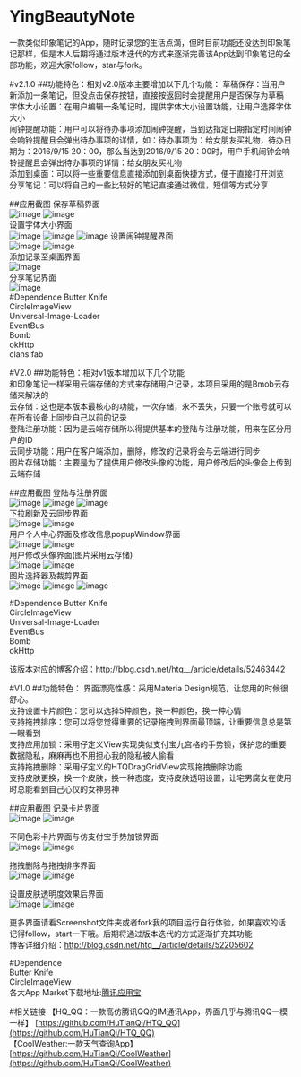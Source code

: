 # YingBeautyNote

一款类似印象笔记的App，随时记录您的生活点滴，但时目前功能还没达到印象笔记那样，但是本人后期将通过版本迭代的方式来逐渐完善该App达到印象笔记的全部功能，欢迎大家follow，star与fork。

#v2.1.0
##功能特色：相对v2.0版本主要增加以下几个功能：
草稿保存：当用户新添加一条笔记，但没点击保存按钮，直接按返回时会提醒用户是否保存为草稿  
字体大小设置：在用户编辑一条笔记时，提供字体大小设置功能，让用户选择字体大小  
闹钟提醒功能：用户可以将待办事项添加闹钟提醒，当到达指定日期指定时间闹钟会响铃提醒且会弹出待办事项的详情，如：待办事项为：给女朋友买礼物，待办日期为：2016/9/15 20：00，那么当达到2016/9/15 20：00时，用户手机闹钟会响铃提醒且会弹出待办事项的详情：给女朋友买礼物  
添加到桌面：可以将一些重要信息直接添加到桌面快捷方式，便于直接打开浏览  
分享笔记：可以将自己的一些比较好的笔记直接通过微信，短信等方式分享  

##应用截图
保存草稿界面  
![image](https://github.com/HuTianQi/YingBeautyNote/blob/master/BeautyNote_Screenshot_v2.1.0/S60915-121625.jpg)
![image](https://github.com/HuTianQi/YingBeautyNote/blob/master/BeautyNote_Screenshot_v2.1.0/S60915-120911.jpg)  
设置字体大小界面  
![image](https://github.com/HuTianQi/YingBeautyNote/blob/master/BeautyNote_Screenshot_v2.1.0/S60915-120955.jpg)
![image](https://github.com/HuTianQi/YingBeautyNote/blob/master/BeautyNote_Screenshot_v2.1.0/S60915-121004.jpg)
![image](https://github.com/HuTianQi/YingBeautyNote/blob/master/BeautyNote_Screenshot_v2.1.0/S60915-121012.jpg)
设置闹钟提醒界面  
![image](https://github.com/HuTianQi/YingBeautyNote/blob/master/BeautyNote_Screenshot_v2.1.0/S60915-121025.jpg)
![image](https://github.com/HuTianQi/YingBeautyNote/blob/master/BeautyNote_Screenshot_v2.1.0/S60915-124953.jpg)  
添加记录至桌面界面  
![image](https://github.com/HuTianQi/YingBeautyNote/blob/master/BeautyNote_Screenshot_v2.1.0/S60915-121128.jpg)  
分享笔记界面  
![image](https://github.com/HuTianQi/YingBeautyNote/blob/master/BeautyNote_Screenshot/S60812-214133.jpg)  
#Dependence
Butter Knife  
CircleImageView  
Universal-Image-Loader   
EventBus  
Bomb  
okHttp  
clans:fab  



#V2.0
##功能特色：相对v1版本增加以下几个功能  
和印象笔记一样采用云端存储的方式来存储用户记录，本项目采用的是Bmob云存储来解决的  
云存储：这也是本版本最核心的功能，一次存储，永不丢失，只要一个账号就可以在所有设备上同步自己以前的记录   
登陆注册功能：因为是云端存储所以得提供基本的登陆与注册功能，用来在区分用户的ID  
云同步功能：用户在客户端添加，删除，修改的记录将会与云端进行同步    
图片存储功能：主要是为了提供用户修改头像的功能，用户修改后的头像会上传到云端存储  

##应用截图
登陆与注册界面  
![image](https://github.com/HuTianQi/YingBeautyNote/blob/master/BeautyNote_Screenshot_v2/S60907-191614.jpg) 
![image](https://github.com/HuTianQi/YingBeautyNote/blob/master/BeautyNote_Screenshot_v2/S60907-192227.jpg) 
![image](https://github.com/HuTianQi/YingBeautyNote/blob/master/BeautyNote_Screenshot_v2/S60907-205446.jpg)  
下拉刷新及云同步界面  
![image](https://github.com/HuTianQi/YingBeautyNote/blob/master/BeautyNote_Screenshot_v2/S60907-192417.jpg)
![image](https://github.com/HuTianQi/YingBeautyNote/blob/master/BeautyNote_Screenshot_v2/S60907-192359.jpg)  
用户个人中心界面及修改信息popupWindow界面  
![image](https://github.com/HuTianQi/YingBeautyNote/blob/master/BeautyNote_Screenshot_v2/S60907-185754.jpg)
![image](https://github.com/HuTianQi/YingBeautyNote/blob/master/BeautyNote_Screenshot_v2/S60907-185819.jpg)  
用户修改头像界面(图片采用云存储)  
![image](https://github.com/HuTianQi/YingBeautyNote/blob/master/BeautyNote_Screenshot_v2/S60907-185754.jpg)
![image](https://github.com/HuTianQi/YingBeautyNote/blob/master/BeautyNote_Screenshot_v2/S60907-185911.jpg)  
图片选择器及裁剪界面  
![image](https://github.com/HuTianQi/YingBeautyNote/blob/master/BeautyNote_Screenshot_v2/S60907-215202.jpg)
![image](https://github.com/HuTianQi/YingBeautyNote/blob/master/BeautyNote_Screenshot_v2/S60907-222333.jpg)
![image](https://github.com/HuTianQi/YingBeautyNote/blob/master/BeautyNote_Screenshot_v2/S60907-222411.jpg)  

#Dependence
Butter Knife  
CircleImageView  
Universal-Image-Loader   
EventBus  
Bomb  
okHttp  

该版本对应的博客介绍：http://blog.csdn.net/htq__/article/details/52463442

#V1.0
##功能特色：
界面漂亮性感：采用Materia Design规范，让您用的时候很舒心。  
支持设置卡片颜色：您可以选择5种颜色，换一种颜色，换一种心情  
支持拖拽排序：您可以将您觉得重要的记录拖拽到界面最顶端，让重要信息总是第一眼看到  
支持应用加锁：采用仔定义View实现类似支付宝九宫格的手势锁，保护您的重要数据隐私，麻麻再也不用担心我的隐私被人偷看  
支持拖拽删除：采用仔定义的HTQDragGridView实现拖拽删除功能  
支持皮肤更换，换一个皮肤，换一种态度，支持皮肤透明设置，让宅男腐女在使用时总能看到自己心仪的女神男神

##应用截图
记录卡片界面  
![image](https://github.com/HuTianQi/YingBeautyNote/blob/master/BeautyNote_Screenshot/S60812-213058.jpg)
![image](https://github.com/HuTianQi/YingBeautyNote/blob/master/BeautyNote_Screenshot/S60812-214328.jpg)

不同色彩卡片界面与仿支付宝手势加锁界面  
![image](https://github.com/HuTianQi/YingBeautyNote/blob/master/BeautyNote_Screenshot/S60812-213946.jpg)
![image](https://github.com/HuTianQi/YingBeautyNote/blob/master/BeautyNote_Screenshot/S60812-214050.jpg)

拖拽删除与拖拽排序界面  
![image](https://github.com/HuTianQi/YingBeautyNote/blob/master/BeautyNote_Screenshot/S60812-212938.jpg)
![image](https://github.com/HuTianQi/YingBeautyNote/blob/master/BeautyNote_Screenshot/S60812-213037.jpg)

设置皮肤透明度效果后界面  
![image](https://github.com/HuTianQi/YingBeautyNote/blob/master/BeautyNote_Screenshot/S60813-114357.jpg)
![image](https://github.com/HuTianQi/YingBeautyNote/blob/master/BeautyNote_Screenshot/S60813-114522.jpg)

更多界面请看Screenshot文件夹或者fork我的项目运行自行体验，如果喜欢的话记得follow，start一下哦。后期将通过版本迭代的方式逐渐扩充其功能  
博客详细介绍：http://blog.csdn.net/htq__/article/details/52205602  

#Dependence  
Butter Knife  
CircleImageView  
各大App Market下载地址:[腾讯应用宝](http://android.myapp.com/myapp/detail.htm?apkName=com.htq.baidu.com.htq.baidu.coolnote)


#相关链接
【HQ_QQ：一款高仿腾讯QQ的IM通讯App，界面几乎与腾讯QQ一模一样】 [https://github.com/HuTianQi/HTQ_QQ](https://github.com/HuTianQi/HTQ_QQ)  
【CoolWeather:一款天气查询App】 [https://github.com/HuTianQi/CoolWeather](https://github.com/HuTianQi/CoolWeather)


